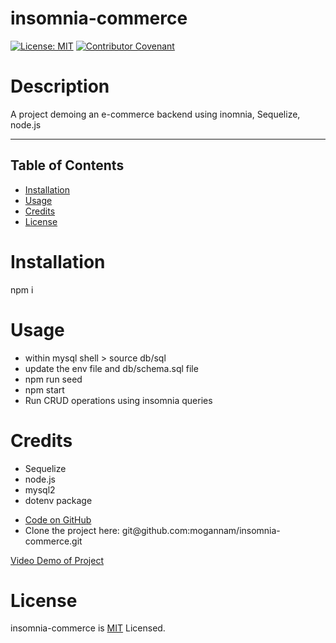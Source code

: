 # insomnia-commerce 
[![License: MIT](https://img.shields.io/badge/License-MIT-yellow.svg)](https://opensource.org/licenses/MIT)
[![Contributor Covenant](https://img.shields.io/badge/Contributor%20Covenant-2.1-4baaaa.svg)](code_of_conduct.md) 
# Description 

 A project demoing an e-commerce backend using inomnia, Sequelize, node.js 

 <hr>

 ## Table of Contents 

  * [Installation](#installation)
  * [Usage](#usage)
  * [Credits](#credits)
  * [License](#license) 
# Installation 
 npm i 
# Usage 
 * within mysql shell > source db/sql 
 * update the env file and db/schema.sql file
 * npm run seed 
 * npm start
 * Run CRUD operations using insomnia queries 
  
 # Credits 
 * Sequelize  
 * node.js 
 * mysql2 
 * dotenv package 
  
 
 <ul><li><a href="https://github.com/mogannam/insomnia-commerce.git">Code on GitHub</a> </li>
  <li>Clone the project here: git@github.com:mogannam/insomnia-commerce.git </li>
  </ul> 

 [Video Demo of Project](https://github.com/mogannam/sql-crm/blob/main/sql-crm-video.mp4) 

 # License 
 insomnia-commerce is [MIT](https://opensource.org/licenses/MIT) Licensed. 
